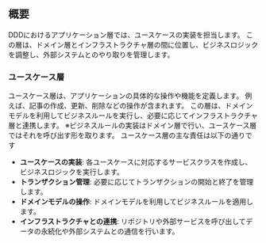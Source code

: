 ## 概要

DDDにおけるアプリケーション層では、ユースケースの実装を担当します。
この層は、ドメイン層とインフラストラクチャ層の間に位置し、ビジネスロジックを調整し、外部システムとのやり取りを管理します。

### ユースケース層

ユースケース層は、アプリケーションの具体的な操作や機能を定義します。
例えば、記事の作成、更新、削除などの操作が含まれます。
この層は、ドメインモデルを利用してビジネスルールを実行し、必要に応じてインフラストラクチャ層と連携します。
※ビジネスルールの実装はドメイン層で行い、ユースケース層ではそれを呼び出す形を取ります。
ユースケース層の主な責任は以下の通りです

- **ユースケースの実装**: 各ユースケースに対応するサービスクラスを作成し、ビジネスロジックを実行します。
- **トランザクション管理**: 必要に応じてトランザクションの開始と終了を管理します。
- **ドメインモデルの操作**: ドメインモデルを利用してビジネスルールを適用します。
- **インフラストラクチャとの連携**: リポジトリや外部サービスを呼び出してデータの永続化や外部システムとの通信を行います。
